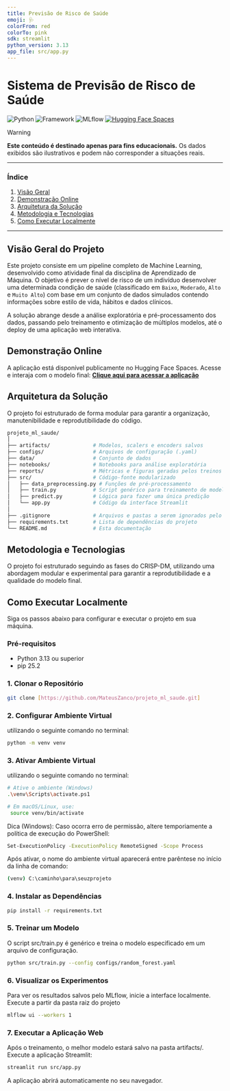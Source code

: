 ```yaml
---
title: Previsão de Risco de Saúde 
emoji: 🩺 
colorFrom: red 
colorTo: pink 
sdk: streamlit 
python_version: 3.13 
app_file: src/app.py
---
```


# Sistema de Previsão de Risco de Saúde

![Python](https://img.shields.io/badge/Python-3.11+-blue?style=for-the-badge&logo=python)
![Framework](https://img.shields.io/badge/Streamlit-1.38-red?style=for-the-badge&logo=streamlit)
![MLflow](https://img.shields.io/badge/MLflow-2.14-orange?style=for-the-badge)
[![Hugging Face Spaces](https://img.shields.io/badge/🤗%20Hugging%20Face-Spaces-yellow?style=for-the-badge)](https://huggingface.co/spaces/MateusZanco/previsao-risco-saude)

> [!WARNING]
> **Este conteúdo é destinado apenas para fins educacionais.** Os dados exibidos são ilustrativos e podem não corresponder a situações reais.

---

###  Índice
1. [Visão Geral](#visão-geral-do-projeto)
2. [Demonstração Online](#demonstração-online)
3. [Arquitetura da Solução](#arquitetura-da-solução)
4. [Metodologia e Tecnologias](#metodologia-e-tecnologias)
5. [Como Executar Localmente](#como-executar-localmente)

---

## Visão Geral do Projeto

Este projeto consiste em um pipeline completo de Machine Learning, desenvolvido como atividade final da disciplina de Aprendizado de Máquina. O objetivo é prever o nível de risco de um indivíduo desenvolver uma determinada condição de saúde (classificado em `Baixo`, `Moderado`, `Alto` e `Muito Alto`) com base em um conjunto de dados simulados contendo informações sobre estilo de vida, hábitos e dados clínicos.

A solução abrange desde a análise exploratória e pré-processamento dos dados, passando pelo treinamento e otimização de múltiplos modelos, até o deploy de uma aplicação web interativa.

## Demonstração Online
A aplicação está disponível publicamente no Hugging Face Spaces. Acesse e interaja com o modelo final:
[**Clique aqui para acessar a aplicação**](https://huggingface.co/spaces/MateusZanco/previsao-risco-saude)

## Arquitetura da Solução
O projeto foi estruturado de forma modular para garantir a organização, manutenibilidade e reprodutibilidade do código.

```bash
projeto_ml_saude/
│
├── artifacts/              # Modelos, scalers e encoders salvos
├── configs/                # Arquivos de configuração (.yaml)
├── data/                   # Conjunto de dados
├── notebooks/              # Notebooks para análise exploratória
├── reports/                # Métricas e figuras geradas pelos treinos
├── src/                    # Código-fonte modularizado
│   ├── data_preprocessing.py # Funções de pré-processamento
│   ├── train.py            # Script genérico para treinamento de modelos
│   ├── predict.py          # Lógica para fazer uma única predição
│   └── app.py              # Código da interface Streamlit
│
├── .gitignore              # Arquivos e pastas a serem ignorados pelo Git
├── requirements.txt        # Lista de dependências do projeto
└── README.md               # Esta documentação
```
## Metodologia e Tecnologias
O projeto foi estruturado seguindo as fases do CRISP-DM, utilizando uma abordagem modular e experimental para garantir a reprodutibilidade e a qualidade do modelo final.

## Como Executar Localmente

Siga os passos abaixo para configurar e executar o projeto em sua máquina.

### Pré-requisitos
- Python 3.13 ou superior
- pip 25.2

### 1. Clonar o Repositório
```bash
git clone [https://github.com/MateusZanco/projeto_ml_saude.git]
```

### 2. **Configurar Ambiente Virtual** 
utilizando o seguinte comando no terminal:  
```bash
python -m venv venv
```

### 3. **Ativar Ambiente Virtual** 
utilizando o seguinte comando no terminal:  
```bash
# Ative o ambiente (Windows)
.\venv\Scripts\activate.ps1
```

```bash
# Em macOS/Linux, use:
 source venv/bin/activate
```

Dica (Windows): Caso ocorra erro de permissão, altere temporiamente a política de execução do PowerShell:
```bash
Set-ExecutionPolicy -ExecutionPolicy RemoteSigned -Scope Process
```
Após ativar, o nome do ambiente virtual aparecerá entre parêntese no início da linha de comando:
```bash
(venv) C:\caminho\para\seuzprojeto
```
### 4. **Instalar as Dependências** 
```bash
pip install -r requirements.txt
```
### 5. **Treinar um Modelo** 
O script src/train.py é genérico e treina o modelo especificado em um arquivo de configuração.
```bash
python src/train.py --config configs/random_forest.yaml
```

### 6. **Visualizar os Experimentos** 
Para ver os resultados salvos pelo MLflow, inicie a interface localmente.  Execute a partir da pasta raiz do projeto
```bash
mlflow ui --workers 1
```

### 7. **Executar a Aplicação Web**
Após o treinamento, o melhor modelo estará salvo na pasta artifacts/. Execute a aplicação Streamlit:
```bash
streamlit run src/app.py
```
A aplicação abrirá automaticamente no seu navegador.

